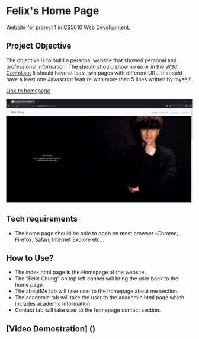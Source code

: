 # Felix's Home Page

Website for project 1 in [CS5610 Web Development](https://johnguerra.co/classes/webDevelopment_fall_2021/). 
## Project Objective
The objective is to build a personal website that showed personal and professional information.
The should should show no error in the [W3C Compliant](https://validator.w3.org/#validate_by_input)
It should have at least two pages with different URL.
It should have a least one Javascript feature with more than 5 lines written by myself.

 [Link to homepage](https://fcchung.github.io/felix-website/index.html)

![Home page of website](images/homepage.png)

## Tech requirements

- The home page should be able to opeb on most browser
    -Chrome, Firefox, Safari, Internet Explore etc...

## How to Use?

- The index.html page is the Homepage of the website. 
- The "Felix Chung" on top left conner will bring the user back to the home page.
- The aboutMe tab will take user to the homepage about me section. 
- The academic tab will take the user to the academic.html page which includes academic information
- Contact tab will take user to the homepage contact section.


## [Video Demostration] ()
